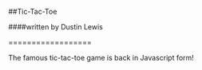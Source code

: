 ##Tic-Tac-Toe

####written by Dustin Lewis

==================

The famous tic-tac-toe game is back in Javascript form!
